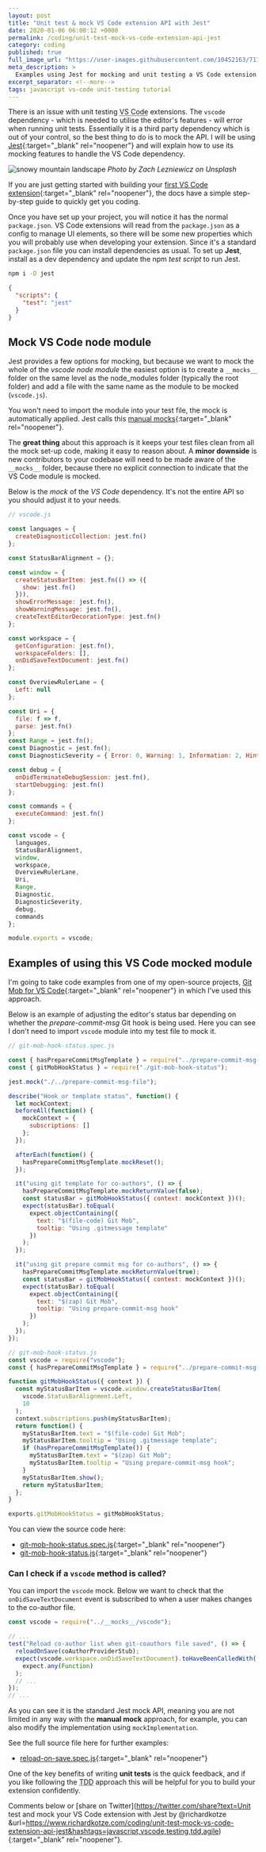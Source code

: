 ```yaml
---
layout: post
title: "Unit test & mock VS Code extension API with Jest"
date: 2020-01-06 06:00:12 +0000
permalink: /coding/unit-test-mock-vs-code-extension-api-jest
category: coding
published: true
full_image_url: "https://user-images.githubusercontent.com/10452163/71785934-7981c300-2ffd-11ea-8cfd-4fc2ae8c74a3.jpg"
meta_description: >
  Examples using Jest for mocking and unit testing a VS Code extension
excerpt_separator: <!--more-->
tags: javascript vs-code unit-testing tutorial
---
```


There is an issue with unit testing <abbr title="Visual Studio Code">VS Code</abbr> extensions. The `vscode` dependency - which is needed to utilise the editor's features - will error when running unit tests. Essentially it is a third party dependency which is out of your control, so the best thing to do is to mock the API. I will be using [Jest](https://jestjs.io/docs/en/mock-functions){:target="\_blank" rel="noopener"} and will explain how to use its mocking features to handle the VS Code dependency.

<!--more-->

![snowy mountain landscape](https://user-images.githubusercontent.com/10452163/71785934-7981c300-2ffd-11ea-8cfd-4fc2ae8c74a3.jpg)
_Photo by Zach Lezniewicz on Unsplash_

If you are just getting started with building your [first VS Code extension](https://code.visualstudio.com/api/get-started/your-first-extension){:target="\_blank" rel="noopener"}, the docs have a simple step-by-step guide to quickly get you coding.

Once you have set up your project, you will notice it has the normal `package.json`. VS Code extensions will read from the `package.json` as a config to manage UI elements, so there will be some new properties which you will probably use when developing your extension. Since it's a standard `package.json` file you can install dependencies as usual. To set up **Jest**, install as a dev dependency and update the npm _test script_ to run Jest.

```bash
npm i -D jest
```

```json
{
  "scripts": {
    "test": "jest"
  }
}
```

## Mock VS Code node module

Jest provides a few options for mocking, but because we want to mock the whole of the _vscode node module_ the easiest option is to create a `__mocks__` folder on the same level as the node_modules folder (typically the root folder) and add a file with the same name as the module to be mocked (`vscode.js`).

You won't need to import the module into your test file, the mock is automatically applied. Jest calls this [manual mocks](https://jestjs.io/docs/en/manual-mocks){:target="\_blank" rel="noopener"}.

The **great thing** about this approach is it keeps your test files clean from all the mock set-up code, making it easy to reason about. A **minor downside** is new contributors to your codebase will need to be made aware of the `__mocks__` folder, because there no explicit connection to indicate that the VS Code module is mocked.

Below is the _mock_ of the _VS Code_ dependency. It's not the entire API so you should adjust it to your needs.

```javascript
// vscode.js

const languages = {
  createDiagnosticCollection: jest.fn()
};

const StatusBarAlignment = {};

const window = {
  createStatusBarItem: jest.fn(() => ({
    show: jest.fn()
  })),
  showErrorMessage: jest.fn(),
  showWarningMessage: jest.fn(),
  createTextEditorDecorationType: jest.fn()
};

const workspace = {
  getConfiguration: jest.fn(),
  workspaceFolders: [],
  onDidSaveTextDocument: jest.fn()
};

const OverviewRulerLane = {
  Left: null
};

const Uri = {
  file: f => f,
  parse: jest.fn()
};
const Range = jest.fn();
const Diagnostic = jest.fn();
const DiagnosticSeverity = { Error: 0, Warning: 1, Information: 2, Hint: 3 };

const debug = {
  onDidTerminateDebugSession: jest.fn(),
  startDebugging: jest.fn()
};

const commands = {
  executeCommand: jest.fn()
};

const vscode = {
  languages,
  StatusBarAlignment,
  window,
  workspace,
  OverviewRulerLane,
  Uri,
  Range,
  Diagnostic,
  DiagnosticSeverity,
  debug,
  commands
};

module.exports = vscode;
```

## Examples of using this VS Code mocked module

I'm going to take code examples from one of my open-source projects, [Git Mob for VS Code](https://github.com/rkotze/git-mob-vs-code){:target="\_blank" rel="noopener"} in which I've used this approach.

Below is an example of adjusting the editor's status bar depending on whether the _prepare-commit-msg_ Git hook is being used. Here you can see I don't need to import `vscode` module into my test file to mock it.

```javascript
// git-mob-hook-status.spec.js

const { hasPrepareCommitMsgTemplate } = require("../prepare-commit-msg-file");
const { gitMobHookStatus } = require("./git-mob-hook-status");

jest.mock("./../prepare-commit-msg-file");

describe("Hook or template status", function() {
  let mockContext;
  beforeAll(function() {
    mockContext = {
      subscriptions: []
    };
  });

  afterEach(function() {
    hasPrepareCommitMsgTemplate.mockReset();
  });

  it("using git template for co-authors", () => {
    hasPrepareCommitMsgTemplate.mockReturnValue(false);
    const statusBar = gitMobHookStatus({ context: mockContext })();
    expect(statusBar).toEqual(
      expect.objectContaining({
        text: "$(file-code) Git Mob",
        tooltip: "Using .gitmessage template"
      })
    );
  });

  it("using git prepare commit msg for co-authors", () => {
    hasPrepareCommitMsgTemplate.mockReturnValue(true);
    const statusBar = gitMobHookStatus({ context: mockContext })();
    expect(statusBar).toEqual(
      expect.objectContaining({
        text: "$(zap) Git Mob",
        tooltip: "Using prepare-commit-msg hook"
      })
    );
  });
});
```

```javascript
// git-mob-hook-status.js
const vscode = require("vscode");
const { hasPrepareCommitMsgTemplate } = require("../prepare-commit-msg-file");

function gitMobHookStatus({ context }) {
  const myStatusBarItem = vscode.window.createStatusBarItem(
    vscode.StatusBarAlignment.Left,
    10
  );
  context.subscriptions.push(myStatusBarItem);
  return function() {
    myStatusBarItem.text = "$(file-code) Git Mob";
    myStatusBarItem.tooltip = "Using .gitmessage template";
    if (hasPrepareCommitMsgTemplate()) {
      myStatusBarItem.text = "$(zap) Git Mob";
      myStatusBarItem.tooltip = "Using prepare-commit-msg hook";
    }
    myStatusBarItem.show();
    return myStatusBarItem;
  };
}

exports.gitMobHookStatus = gitMobHookStatus;
```

You can view the source code here: 

- [git-mob-hook-status.spec.js](https://github.com/rkotze/git-mob-vs-code/blob/a440b57dc3f991105aba30b41e7d77af118de73a/src/status-bar/git-mob-hook-status.spec.js){:target="\_blank" rel="noopener"}
- [git-mob-hook-status.js](https://github.com/rkotze/git-mob-vs-code/blob/a440b57dc3f991105aba30b41e7d77af118de73a/src/status-bar/git-mob-hook-status.js){:target="\_blank" rel="noopener"}

### Can I check if a `vscode` method is called?

You can import the `vscode` mock. Below we want to check that the `onDidSaveTextDocument` event is subscribed to when a user makes changes to the co-author file.

```javascript
const vscode = require("../__mocks__/vscode");

// ...
test("Reload co-author list when git-coauthors file saved", () => {
  reloadOnSave(coAuthorProviderStub);
  expect(vscode.workspace.onDidSaveTextDocument).toHaveBeenCalledWith(
    expect.any(Function)
  );
  // ...
});
// ...
```

As you can see it is the standard Jest mock API, meaning you are not limited in any way with the **manual mock** approach, for example, you can also modify the implementation using `mockImplementation`.

See the full source file here for further examples:

- [reload-on-save.spec.js](https://github.com/rkotze/git-mob-vs-code/blob/baf86ae15bf359bf409a6a3bdc7ac74850640433/src/reload-on-save.spec.js){:target="\_blank" rel="noopener"}

One of the key benefits of writing **unit tests** is the quick feedback, and if you like following the <abbr title="Test-driven development">TDD</abbr> approach this will be helpful for you to build your extension confidently.

Comments below or [share on Twitter](https://twitter.com/share?text=Unit test and mock your VS Code extension with Jest by @richardkotze &url=https://www.richardkotze.com/coding/unit-test-mock-vs-code-extension-api-jest&hashtags=javascript,vscode,testing,tdd,agile){:target="\_blank" rel="noopener"}.
